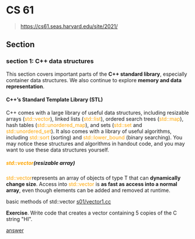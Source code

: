 # CS 61

> https://cs61.seas.harvard.edu/site/2021/

## 

## Section

### section 1: C++ data structures

This section covers important parts of the **C++ standard library**, especially container data structures. We also continue to explore **memory and data representation**.

#### C++’s Standard Template Library (STL)
C++ comes with a large library of useful data structures, including resizable arrays (<font color='orange'>std::vector</font>), linked lists (<font color='orange'>std::list</font>), ordered search trees (<font color='orange'>std::map</font>), hash tables (<font color='orange'>std::unordered_map</font>), and sets (<font color='orange'>std::set</font> and <font color='orange'>std::unordered_set</font>). It also comes with a library of useful algorithms, including <font color='orange'>std::sort</font> (sorting) and <font color='orange'>std::lower_bound</font> (binary searching). You may notice these structures and algorithms in handout code, and you may want to use these data structures yourself.

##### <font color='orange'>std::vector</font>(resizable array)
<font color='orange'>std::vector<T></font>represents an array of objects of type T that can **dynamically change size**. Access into <font color='orange'>std::vector</font> is **as fast as access into a normal array**, even though elements can be added and removed at runtime.

basic methods of std::vector [s01/vector1.cc](cs61/cs61-sections/s01/vector1.cc)

**Exercise**. Write code that creates a vector containing 5 copies of the C string "HI".

[answer](cs61/cs61-sections/s01/vector2.cc)